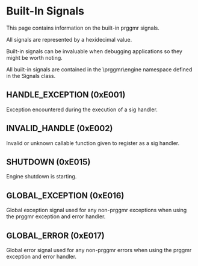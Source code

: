 # Built-In Signals
This page contains information on the built-in prggmr signals.

All signals are represented by a hexidecimal value.

Built-in signals can be invaluable when debugging applications so they might
be worth noting.

All built-in signals are contained in the \prggmr\engine namespace defined in 
the Signals class.

## HANDLE_EXCEPTION (0xE001)
Exception encountered during the execution of a sig handler.

## INVALID_HANDLE (0xE002)
Invalid or unknown callable function given to register as a sig handler.

## SHUTDOWN (0xE015)
Engine shutdown is starting.

## GLOBAL_EXCEPTION (0xE016)
Global exception signal used for any non-prggmr exceptions when using the prggmr
exception and error handler.

## GLOBAL_ERROR (0xE017)
Global error signal used for any non-prggmr errors when using the prggmr
exception and error handler.